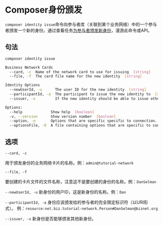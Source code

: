 # Composer身份颁发

`composer identity issue`命令向参与者库（关联到某个业务网络）中的一个参与者颁发一个新的身份。通过查看任务[为参与者颁发新身份](managing_identity-issue.md)，漫游此命令或API。

## 句法
```bash
composer identity issue

Business Network Cards
  --card, -c  Name of the network card to use for issuing  [string]
  --file, -f  The card file name for the new identity  [string]

Identity Options
  --newUserId, -u      The user ID for the new identity  [string]
  --participantId, -a  The participant to issue the new identity to  [string] [required]
  --issuer, -x         If the new identity should be able to issue other new identities  [boolean]

Options:
  --help             Show help  [boolean]
  -v, --version      Show version number  [boolean]
  --option, -o       Options that are specific specific to connection. Multiple options are specified by repeating this option  [string]
  --optionsFile, -O  A file containing options that are specific to connection  [string]
```

## 选项

`--card, -c`

用于颁发身份的业务网络卡片的名称。例：`admin@tutorial-network`

`--file, -f`

要创建的卡片文件的文件名称，注意这不是要创建的身份的名称。例：`DanSelman`

`--newUserId, -u` 新身份的用户ID，这是新身份的名称。例：`Dan`

`--participantId, -a` 身份应该颁发给的参与者的完全限定标识符（以URI形式）。
例：`resource:net.biz.tutorial-network.Person#DanSelman@biznet.org`

`--issuer, -x` 新身份是否能够颁发其他新身份。
